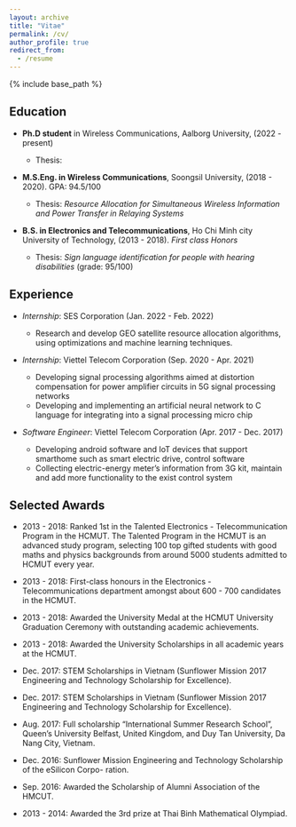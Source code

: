 ```yaml
---
layout: archive
title: "Vitae"
permalink: /cv/
author_profile: true
redirect_from:
  - /resume
---
```


{% include base_path %}

## Education

* **Ph.D student** in Wireless Communications, Aalborg University, (2022 - present) 
   * Thesis: 

* **M.S.Eng. in Wireless Communications**, Soongsil University, (2018 - 2020). GPA: 94.5/100
  * Thesis: _Resource Allocation for Simultaneous Wireless Information and Power Transfer in Relaying
Systems_

* **B.S. in Electronics and Telecommunications**, Ho Chi Minh city University of Technology, (2013 - 2018). _First class Honors_
   * Thesis: _Sign language identification for people with hearing disabilities_ (grade: 95/100)

## Experience
* _Internship_: SES Corporation (Jan. 2022 - Feb. 2022)
   - Research and develop GEO satellite resource allocation algorithms, using optimizations and machine
learning techniques.

* _Internship_: Viettel Telecom Corporation (Sep. 2020 - Apr. 2021)
   - Developing signal processing algorithms aimed at distortion compensation for power amplifier circuits
in 5G signal processing networks
   - Developing and implementing an artificial neural network to C language for integrating into a signal
processing micro chip

* _Software Engineer_: Viettel Telecom Corporation (Apr. 2017 - Dec. 2017)
   - Developing android software and IoT devices that support smarthome such as smart electric drive,
control software
   - Collecting electric-energy meter’s information from 3G kit, maintain and add more functionality to the exist control system

## Selected Awards
* 2013 - 2018: Ranked 1st in the Talented Electronics - Telecommunication Program in the HCMUT. The Talented Program in the HCMUT is an advanced study program, selecting 100 top gifted students with good maths and physics backgrounds from around 5000 students admitted to HCMUT every year.

* 2013 - 2018: First-class honours in the Electronics - Telecommunications department amongst
about 600 - 700 candidates in the HCMUT.

* 2013 - 2018: Awarded the University Medal at the HCMUT University Graduation Ceremony
with outstanding academic achievements.

* 2013 - 2018: Awarded the University Scholarships in all academic years at the HCMUT.
* Dec. 2017: STEM Scholarships in Vietnam (Sunflower Mission 2017 Engineering and Technology
Scholarship for Excellence).

* Dec. 2017: STEM Scholarships in Vietnam (Sunflower Mission 2017 Engineering and Technology
Scholarship for Excellence).

* Aug. 2017: Full scholarship “International Summer Research School”, Queen’s University
Belfast, United Kingdom, and Duy Tan University, Da Nang City, Vietnam.

* Dec. 2016: Sunflower Mission Engineering and Technology Scholarship of the eSilicon Corpo-
ration.

* Sep. 2016: Awarded the Scholarship of Alumni Association of the HMCUT.

* 2013 - 2014: Awarded the 3rd prize at Thai Binh Mathematical Olympiad.
<!-- ## Eperience

* Summer 2015: Research Assistant
  * Github University
  * Duties included: Tagging issues
  * Supervisor: Professor Git

* Fall 2015: Research Assistant
  * Github University
  * Duties included: Merging pull requests
  * Supervisor: Professor Hub
  
## Skills

* Skill 1
* Skill 2
  * Sub-skill 2.1
  * Sub-skill 2.2
  * Sub-skill 2.3
* Skill 3

## Publications

  <ul>{% for post in site.publications %}
    {% include archive-single-cv.html %}
  {% endfor %}</ul>
  
## Talks

  <ul>{% for post in site.talks %}
    {% include archive-single-talk-cv.html %}
  {% endfor %}</ul>
  
## Teaching

  <ul>{% for post in site.teaching %}
    {% include archive-single-cv.html %}
  {% endfor %}</ul>
  
## Service and leadership

* Currently signed in to 43 different slack teams -->
